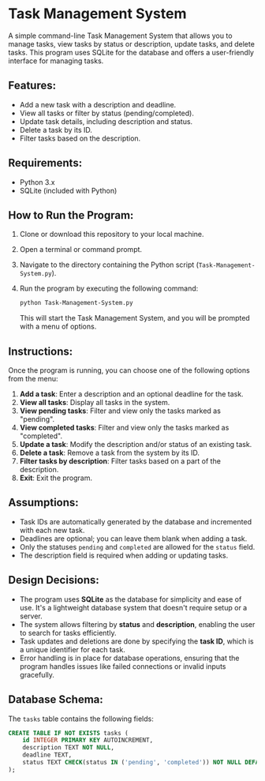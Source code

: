 # Task Management System

A simple command-line Task Management System that allows you to manage tasks, view tasks by status or description, update tasks, and delete tasks. This program uses SQLite for the database and offers a user-friendly interface for managing tasks.

## Features:
- Add a new task with a description and deadline.
- View all tasks or filter by status (pending/completed).
- Update task details, including description and status.
- Delete a task by its ID.
- Filter tasks based on the description.

## Requirements:
- Python 3.x
- SQLite (included with Python)

## How to Run the Program:
1. Clone or download this repository to your local machine.
2. Open a terminal or command prompt.
3. Navigate to the directory containing the Python script (`Task-Management-System.py`).
4. Run the program by executing the following command:

    ```bash
    python Task-Management-System.py
    ```

    This will start the Task Management System, and you will be prompted with a menu of options.

## Instructions:
Once the program is running, you can choose one of the following options from the menu:

1. **Add a task**: Enter a description and an optional deadline for the task.
2. **View all tasks**: Display all tasks in the system.
3. **View pending tasks**: Filter and view only the tasks marked as "pending".
4. **View completed tasks**: Filter and view only the tasks marked as "completed".
5. **Update a task**: Modify the description and/or status of an existing task.
6. **Delete a task**: Remove a task from the system by its ID.
7. **Filter tasks by description**: Filter tasks based on a part of the description.
8. **Exit**: Exit the program.

## Assumptions:
- Task IDs are automatically generated by the database and incremented with each new task.
- Deadlines are optional; you can leave them blank when adding a task.
- Only the statuses `pending` and `completed` are allowed for the `status` field.
- The description field is required when adding or updating tasks.

## Design Decisions:
- The program uses **SQLite** as the database for simplicity and ease of use. It's a lightweight database system that doesn't require setup or a server.
- The system allows filtering by **status** and **description**, enabling the user to search for tasks efficiently.
- Task updates and deletions are done by specifying the **task ID**, which is a unique identifier for each task.
- Error handling is in place for database operations, ensuring that the program handles issues like failed connections or invalid inputs gracefully.

## Database Schema:
The `tasks` table contains the following fields:

```sql
CREATE TABLE IF NOT EXISTS tasks (
    id INTEGER PRIMARY KEY AUTOINCREMENT,
    description TEXT NOT NULL,
    deadline TEXT,
    status TEXT CHECK(status IN ('pending', 'completed')) NOT NULL DEFAULT 'pending'
);
